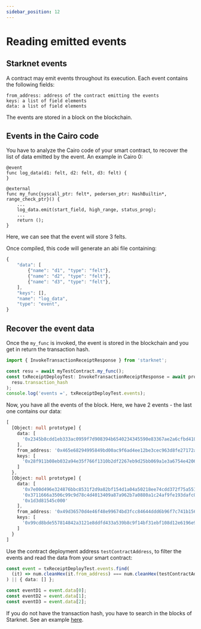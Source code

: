 ```yaml
---
sidebar_position: 12
---
```


# Reading emitted events

## Starknet events

A contract may emit events throughout its execution. Each event contains the following fields:

    from_address: address of the contract emitting the events
    keys: a list of field elements
    data: a list of field elements

The events are stored in a block on the blockchain.

## Events in the Cairo code

You have to analyze the Cairo code of your smart contract, to recover the list of data emitted by the event. An example in Cairo 0:

```cairo
@event
func log_data(d1: felt, d2: felt, d3: felt) {
}

@external
func my_func{syscall_ptr: felt*, pedersen_ptr: HashBuiltin*, range_check_ptr}() {
    ...
    log_data.emit(start_field, high_range, status_prog);
    ...
    return ();
}
```

Here, we can see that the event will store 3 felts.

Once compiled, this code will generate an abi file containing:

```typescript
{
    "data": [
        {"name": "d1", "type": "felt"},
        {"name": "d2", "type": "felt"},
        {"name": "d3", "type": "felt"},
    ],
    "keys": [],
    "name": "log_data",
    "type": "event",
}
```

## Recover the event data

Once the `my_func` is invoked, the event is stored in the blockchain and you get in return the transaction hash.

```typescript
import { InvokeTransactionReceiptResponse } from 'starknet';

const resu = await myTestContract.my_func();
const txReceiptDeployTest: InvokeTransactionReceiptResponse = await provider.waitForTransaction(
  resu.transaction_hash
);
console.log('events =', txReceiptDeployTest.events);
```

Now, you have all the events of the block. Here, we have 2 events - the last one contains our data:

```typescript
[
  [Object: null prototype] {
    data: [
      '0x2345b8cdd1eb333ac0959f7d908394b6540234345590e83367ae2a6cfbd4107'
    ],
    from_address: '0x465e68294995849bd00ac9f6ad4ee12be3cec963d8fe27172a1eadda608c110',
    keys: [
      '0x28f911b08eb032a94e35f766f1310b2df2267eb9d25bb069a1e3a6754e4206d'
    ]
  },
  [Object: null prototype] {
    data: [
      '0x7e00d496e324876bbc8531f2d9a82bf154d1a04a50218ee74cdd372f75a551a',
      '0x3711666a3506c99c9d78c4d4013409a87a962b7a0880a1c24af9fe193dafc01',
      '0x1d3d81545c000'
    ],
    from_address: '0x49d36570d4e46f48e99674bd3fcc84644ddd6b96f7c741b1562b82f9e004dc7',
    keys: [
      '0x99cd8bde557814842a3121e8ddfd433a539b8c9f14bf31ebf108d12e6196e9'
    ]
  }
]

```

Use the contract deployment address `testContractAddress`, to filter the events and read the data from your smart contract:

```typescript
const event = txReceiptDeployTest.events.find(
  (it) => num.cleanHex(it.from_address) === num.cleanHex(testContractAddress)
) || { data: [] };

const eventD1 = event.data[0];
const eventD2 = event.data[1];
const eventD3 = event.data[2];
```

If you do not have the transaction hash, you have to search in the blocks of Starknet. See an example [here](connect_network#specific-rpc-methods).
